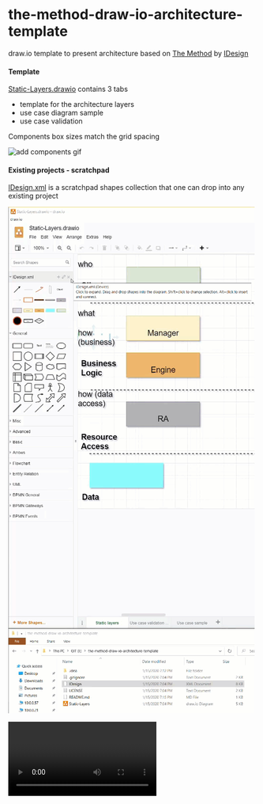 # the-method-draw-io-architecture-template
draw.io template to present architecture based on [The Method](https://rightingsoftware.org/) by [IDesign](http://www.idesign.net/)

#### Template

[Static-Layers.drawio](https://github.com/dkuida/the-method-draw-io-architecture-template/blob/master/Static-Layers.drawio) contains 3 tabs
* template for the architecture layers
* use case diagram sample
* use case validation

Components box sizes match the grid spacing

![add components gif](https://github.com/dkuida/the-method-draw-io-architecture-template/raw/example/tutorials/usage.gif "add components")

#### Existing projects - scratchpad

[IDesign.xml](https://github.com/dkuida/the-method-draw-io-architecture-template/blob/master/IDesign.xml) is a scratchpad shapes collection that one can drop into any existing project

![Add scratchpad to any project gif](https://github.com/dkuida/the-method-draw-io-architecture-template/raw/example/tutorials/scratchpad.gif "Add scratchpad to any project")

![use case validation](https://github.com/dkuida/the-method-draw-io-architecture-template/raw/example/tutorials/use-case-validation.mp4 "use case validation")

